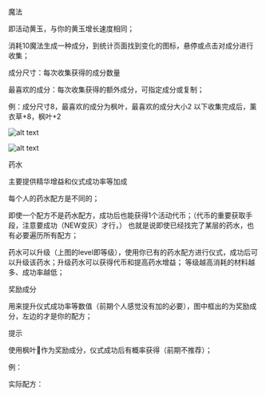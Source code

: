 魔法

即活动黄玉，与你的黄玉增长速度相同；

消耗10魔法生成一种成分，到统计页面找到变化的图标，悬停或点击对成分进行收集；

成分尺寸：每次收集获得的成分数量

最喜欢的成分：每次收集获得的额外成分，可指定成分或复制；

例：成分尺寸8，最喜欢的成分为枫叶，最喜欢的成分大小2
以下收集完成后，薰衣草+8，枫叶+2

![alt text](../../public/img/event/nighthunt/成分收集前.png)

![alt text](../../public/img/event/nighthunt/成分收集后.png)

药水

主要提供精华增益和仪式成功率等加成

每个人的药水配方是不同的；



即使一个配方不是药水配方，成功后也能获得1个活动代币；（代币的重要获取手段，注意要成功（NEW变灰）才行，）
也就是说即使已经找完了某层的药水，也有必要遍历所有配方；

药水可以升级（上图的level即等级），使用你已有的药水配方进行仪式，成功后可以升级该药水；升级药水可以获得代币和提高药水增益；
等级越高消耗的材料越多、成功率越低；



奖励成分

用来提升仪式成功率等数值（前期个人感觉没有加的必要），图中框出的为奖励成分，左边的才是你的配方；



提示

使用枫叶🍁作为奖励成分，仪式成功后有概率获得（前期不推荐）；

例：



实际配方：

